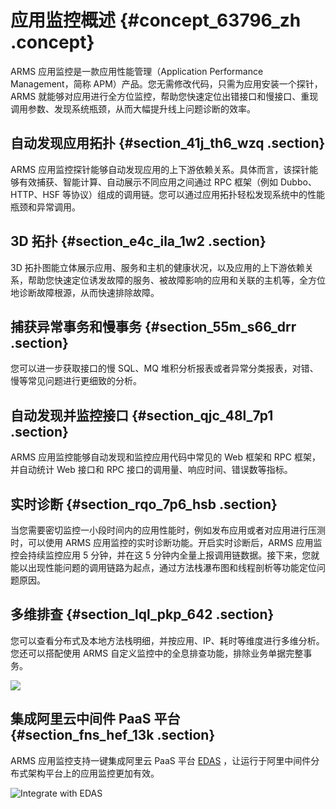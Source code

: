 # 应用监控概述 {#concept_63796_zh .concept}

ARMS 应用监控是一款应用性能管理（Application Performance Management，简称 APM）产品。您无需修改代码，只需为应用安装一个探针，ARMS 就能够对应用进行全方位监控，帮助您快速定位出错接口和慢接口、重现调用参数、发现系统瓶颈，从而大幅提升线上问题诊断的效率。

## 自动发现应用拓扑 {#section_41j_th6_wzq .section}

ARMS 应用监控探针能够自动发现应用的上下游依赖关系。具体而言，该探针能够有效捕获、智能计算、自动展示不同应用之间通过 RPC 框架（例如 Dubbo、HTTP、HSF 等协议）组成的调用链。您可以通过应用拓扑轻松发现系统中的性能瓶颈和异常调用。

## 3D 拓扑 {#section_e4c_ila_1w2 .section}

3D 拓扑图能立体展示应用、服务和主机的健康状况，以及应用的上下游依赖关系，帮助您快速定位诱发故障的服务、被故障影响的应用和关联的主机等，全方位地诊断故障根源，从而快速排除故障。

## 捕获异常事务和慢事务 {#section_55m_s66_drr .section}

您可以进一步获取接口的慢 SQL、MQ 堆积分析报表或者异常分类报表，对错、慢等常见问题进行更细致的分析。

## 自动发现并监控接口 {#section_qjc_48l_7p1 .section}

ARMS 应用监控能够自动发现和监控应用代码中常见的 Web 框架和 RPC 框架，并自动统计 Web 接口和 RPC 接口的调用量、响应时间、错误数等指标。

## 实时诊断 {#section_rqo_7p6_hsb .section}

当您需要密切监控一小段时间内的应用性能时，例如发布应用或者对应用进行压测时，可以使用 ARMS 应用监控的实时诊断功能。开启实时诊断后，ARMS 应用监控会持续监控应用 5 分钟，并在这 5 分钟内全量上报调用链数据。接下来，您就能以出现性能问题的调用链路为起点，通过方法栈瀑布图和线程剖析等功能定位问题原因。

## 多维排查 {#section_lql_pkp_642 .section}

您可以查看分布式及本地方法栈明细，并按应用、IP、耗时等维度进行多维分析。您还可以搭配使用 ARMS 自定义监控中的全息排查功能，排除业务单据完整事务。

![](http://static-aliyun-doc.oss-cn-hangzhou.aliyuncs.com/assets/img/152327/156879532144159_zh-CN.png)

## 集成阿里云中间件 PaaS 平台 {#section_fns_hef_13k .section}

ARMS 应用监控支持一键集成阿里云 PaaS 平台 [EDAS](https://www.alibabacloud.com/zh/product/edas) ，让运行于阿里中间件分布式架构平台上的应用监控更加有效。

![Integrate with EDAS](http://static-aliyun-doc.oss-cn-hangzhou.aliyuncs.com/assets/img/152224/156879532142286_zh-CN.png)

